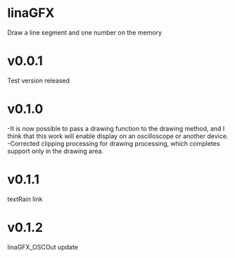 # linaGFX
Draw a line segment and one number on the memory
# v0.0.1
Test version released
# v0.1.0
-It is now possible to pass a drawing function to the drawing method, and I think that this work will enable display on an oscilloscope or another device.
-Corrected clipping processing for drawing processing, which completes support only in the drawing area.
# v0.1.1
textRain link
# v0.1.2
linaGFX_OSCOut update
